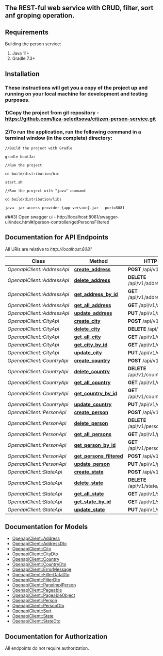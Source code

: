 
## The REST-ful web service with CRUD, filter, sort anf groping operation.

## Requirements

Building the person service:
1. Java 11+
2. Gradle 7.3+

## Installation
### These instructions will get you a copy of the project up and running on your local machine for development and testing purposes.

### 1)Copy the project from git repository - https://github.com/liza-seledtsova/citizen-person-service.git

### 2)To run the application, run the following command in a terminal window (in the complete) directory:

```
//Build the project with Gradle

gradle bootJar
```
```
//Run the project

cd build/distribution/bin

start.sh
```
```
//Run the project with "java" command

cd build/distribution/libs

java -jar access-provider-{app-version}.jar --port=8081
```
###3) Open swagger ui - http://localhost:8081/swagger-ui/index.html#/person-controller/getPersonsFiltered



## Documentation for API Endpoints

All URIs are relative to *http://localhost:8081*

Class | Method                                                             | HTTP request | Description
------------ |--------------------------------------------------------------------| ------------- | -------------
*OpenapiClient::AddressApi* | [**create_address**](gen/docs/AddressApi.md#create_address)        | **POST** /api/v1/address |
*OpenapiClient::AddressApi* | [**delete_address**](gen/docs/AddressApi.md#delete_address)            | **DELETE** /api/v1/address/{addressId} |
*OpenapiClient::AddressApi* | [**get_address_by_id**](gen/docs/AddressApi.md#get_address_by_id)      | **GET** /api/v1/address/{addressId} |
*OpenapiClient::AddressApi* | [**get_all_address**](gen/docs/AddressApi.md#get_all_address)          | **GET** /api/v1/address |
*OpenapiClient::AddressApi* | [**update_address**](gen/docs/AddressApi.md#update_address)            | **PUT** /api/v1/address |
*OpenapiClient::CityApi* | [**create_city**](gen/docs/CityApi.md#create_city)                     | **POST** /api/v1/city |
*OpenapiClient::CityApi* | [**delete_city**](gen/docs/CityApi.md#delete_city)                     | **DELETE** /api/v1/city/{cityId} |
*OpenapiClient::CityApi* | [**get_all_city**](gen/docs/CityApi.md#get_all_city)                   | **GET** /api/v1/city |
*OpenapiClient::CityApi* | [**get_city_by_id**](gen/docs/CityApi.md#get_city_by_id)               | **GET** /api/v1/city/{cityId} |
*OpenapiClient::CityApi* | [**update_city**](gen/docs/CityApi.md#update_city)                     | **PUT** /api/v1/city |
*OpenapiClient::CountryApi* | [**create_country**](gen/docs/CountryApi.md#create_country)            | **POST** /api/v1/country |
*OpenapiClient::CountryApi* | [**delete_country**](gen/docs/CountryApi.md#delete_country)            | **DELETE** /api/v1/country/{countyId} |
*OpenapiClient::CountryApi* | [**get_all_country**](gen/docs/CountryApi.md#get_all_country)          | **GET** /api/v1/country |
*OpenapiClient::CountryApi* | [**get_country_by_id**](gen/docs/CountryApi.md#get_country_by_id)      | **GET** /api/v1/country/{countryId} |
*OpenapiClient::CountryApi* | [**update_country**](gen/docs/CountryApi.md#update_country)            | **PUT** /api/v1/country |
*OpenapiClient::PersonApi* | [**create_person**](dgen/ocs/PersonApi.md#create_person)               | **POST** /api/v1/persons |
*OpenapiClient::PersonApi* | [**delete_person**](gen/docs/PersonApi.md#delete_person)               | **DELETE** /api/v1/persons/{personsId} |
*OpenapiClient::PersonApi* | [**get_all_persons**](gen/docs/PersonApi.md#get_all_persons)           | **GET** /api/v1/persons |
*OpenapiClient::PersonApi* | [**get_person_by_id**](gen/docs/PersonApi.md#get_person_by_id)         | **GET** /api/v1/persons/{personsId} |
*OpenapiClient::PersonApi* | [**get_persons_filtered**](gen/docs/PersonApi.md#get_persons_filtered) | **POST** /api/v1/persons/filter |
*OpenapiClient::PersonApi* | [**update_person**](gen/docs/PersonApi.md#update_person)               | **PUT** /api/v1/persons |
*OpenapiClient::StateApi* | [**create_state**](gen/docs/StateApi.md#create_state)                  | **POST** /api/v1/state |
*OpenapiClient::StateApi* | [**delete_state**](gen/docs/StateApi.md#delete_state)                  | **DELETE** /api/v1/state/{stateId} |
*OpenapiClient::StateApi* | [**get_all_state**](gen/docs/StateApi.md#get_all_state)                | **GET** /api/v1/state |
*OpenapiClient::StateApi* | [**get_state_by_id**](gen/docs/StateApi.md#get_state_by_id)            | **GET** /api/v1/state/{stateId} |
*OpenapiClient::StateApi* | [**update_state**](gen/docs/StateApi.md#update_state)                  | **PUT** /api/v1/state |


## Documentation for Models

- [OpenapiClient::Address](gen/docs/Address.md)
- [OpenapiClient::AddressDto](gen/docs/AddressDto.md)
- [OpenapiClient::City](gen/docs/City.md)
- [OpenapiClient::CityDto](gen/docs/CityDto.md)
- [OpenapiClient::Country](gen/docs/Country.md)
- [OpenapiClient::CountryDto](gen/docs/CountryDto.md)
- [OpenapiClient::ErrorMessage](gen/docs/ErrorMessage.md)
- [OpenapiClient::FilterDataDto](gen/docs/FilterDataDto.md)
- [OpenapiClient::FilterDto](gen/docs/FilterDto.md)
- [OpenapiClient::PageImplPerson](gen/docs/PageImplPerson.md)
- [OpenapiClient::Pageable](gen/docs/Pageable.md)
- [OpenapiClient::PageableObject](gen/docs/PageableObject.md)
- [OpenapiClient::Person](gen/docs/Person.md)
- [OpenapiClient::PersonDto](gen/docs/PersonDto.md)
- [OpenapiClient::Sort](gen/docs/Sort.md)
- [OpenapiClient::State](gen/docs/State.md)
- [OpenapiClient::StateDto](gen/docs/StateDto.md)


## Documentation for Authorization

All endpoints do not require authorization.

